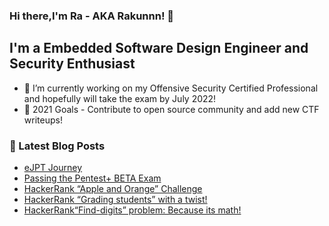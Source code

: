 ### Hi there,I'm Ra - AKA Rakunnn! 👋

## I'm a Embedded Software Design Engineer and Security Enthusiast
- 🔭 I’m currently working on my Offensive Security Certified Professional and hopefully will take the exam by July 2022!
- 🥅 2021 Goals - Contribute to open source community and add new CTF writeups!

### 📕 Latest Blog Posts
- [eJPT Journey](https://medium.com/@ronaldallancoros/ejpt-journey-4c41daf0834)
- [Passing the Pentest+ BETA Exam](https://medium.com/@ronaldallancoros/passing-the-pentest-beta-exam-9c67067babdf)
- [HackerRank “Apple and Orange” Challenge](https://medium.com/@ronaldallancoros/hackerrank-apple-and-orange-challenge-43379daa7f6a)
- [HackerRank “Grading students” with a twist!](https://medium.com/@ronaldallancoros/hackerrank-grading-students-with-a-twist-be56cfb7e706)
- [HackerRank“Find-digits” problem: Because its math!](https://medium.com/@ronaldallancoros/hackerrank-find-digits-problem-because-its-math-4ccd9d60aeb4)


